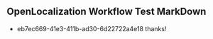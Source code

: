 ## OpenLocalization Workflow Test MarkDown
* eb7ec669-41e3-411b-ad30-6d22722a4e18 
thanks!<!--HONumber=Mar16_HO3-->
